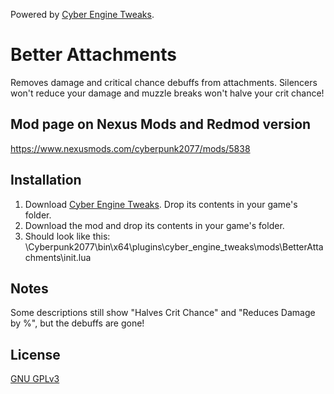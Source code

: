 Powered by [Cyber Engine Tweaks](https://github.com/yamashi/CyberEngineTweaks).

# Better Attachments

Removes damage and critical chance debuffs from attachments. Silencers won't reduce your damage and muzzle breaks won't halve your crit chance!

## Mod page on Nexus Mods and Redmod version

https://www.nexusmods.com/cyberpunk2077/mods/5838

## Installation

1. Download [Cyber Engine Tweaks](https://www.nexusmods.com/cyberpunk2077/mods/107). Drop its contents in your game's folder.
2. Download the mod and drop its contents in your game's folder.
3. Should look like this: \Cyberpunk2077\bin\x64\plugins\cyber_engine_tweaks\mods\BetterAttachments\init.lua

## Notes

Some descriptions still show "Halves Crit Chance" and "Reduces Damage by %", but the debuffs are gone!

## License

[GNU GPLv3](https://choosealicense.com/licenses/gpl-3.0/)